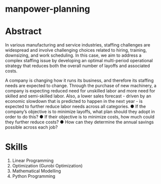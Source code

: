 # manpower-planning

# Abstract
In various manufacturing and service industries, staffing challenges are widespread and involve challenging choices related to hiring, training, downsizing, and work scheduling. In this case, we aim to address a complex staffing issue by developing an optimal multi-period operational strategy that reduces both the overall number of layoffs and associated costs.

A company is changing how it runs its business, and therefore its staffing needs are expected to change. Through the purchase of new machinery, a company is expecting
reduced need for unskilled labor and more need for skilled and semi-skilled labor. Also, a lower sales forecast ⁠- driven by an economic slowdown that is predicted to happen in the next year ⁠- is expected to further reduce labor needs across all categories. 
● If the company’s objective is to minimize layoffs, what plan should they adopt in order to do this?
● If their objective is to minimize costs, how much could they further reduce costs?
● How can they determine the annual savings possible across each job?

# Skills
1. Linear Programming
2. Optimization (Gurobi Optimization)
3. Mathematical Modelling
4. Python Programming
